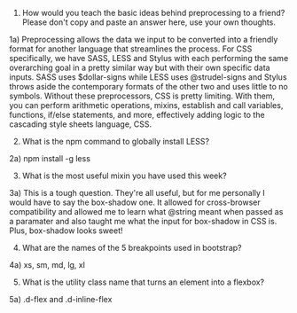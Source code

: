 1. How would you teach the basic ideas behind preprocessing to a friend?  Please don't copy and paste an answer here, use your own thoughts.

1a) Preprocessing allows the data we input to be converted into a friendly format for another language that streamlines the process. For CSS specifically, we have SASS, LESS and Stylus with each performing the same overarching goal in a pretty similar way but with their own specific data inputs. SASS uses $dollar-signs while LESS uses @strudel-signs and Stylus throws aside the contemporary formats of the other two and uses little to no symbols. Without these preprocessors, CSS is pretty limiting. With them, you can perform arithmetic operations, mixins, establish and call variables, functions, if/else statements, and more, effectively adding logic to the cascading style sheets language, CSS.

2. What is the npm command to globally install LESS?

2a) npm install -g less

3. What is the most useful mixin you have used this week?

3a) This is a tough question. They're all useful, but for me personally I would have to say the box-shadow one. It allowed for cross-browser compatibility and allowed me to learn what @string meant when passed as a paramater and also taught me what the input for box-shadow in CSS is. Plus, box-shadow looks sweet!

4. What are the names of the 5 breakpoints used in bootstrap?

4a) xs, sm, md, lg, xl

5. What is the utility class name that turns an element into a flexbox?

5a) .d-flex and .d-inline-flex

